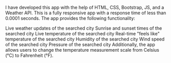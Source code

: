 
I have developed this app with the help of HTML, CSS, Bootstrap, JS, and a Weather API. This is a fully responsive app with a response time of less than 0.0001 seconds. The app provides the following functionality:

Live weather updates of the searched city
Sunrise and sunset times of the searched city
Live temperature of the searched city
Real-time "feels like" temperature of the searched city
Humidity of the searched city
Wind speed of the searched city
Pressure of the searched city
Additionally, the app allows users to change the temperature measurement scale from Celsius (°C) to Fahrenheit (°F).
